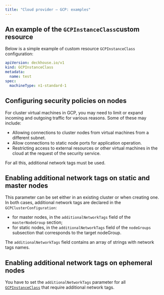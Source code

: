 ```yaml
---
title: "Cloud provider — GCP: examples"
---
```


## An example of the `GCPInstanceClass`custom resource

Below is a simple example of custom resource `GCPInstanceClass` configuration:

```yaml
apiVersion: deckhouse.io/v1
kind: GCPInstanceClass
metadata:
  name: test
spec:
  machineType: n1-standard-1
```

## Configuring security policies on nodes

For cluster virtual machines in GCP, you may need to limit or expand incoming and outgoing traffic for various reasons. Some of these may include:

- Allowing connections to cluster nodes from virtual machines from a different subnet.
- Allow connections to static node ports for application operation.
- Restricting access to external resources or other virtual machines in the cloud at the request of the security service.

For all this, additional network tags must be used.

## Enabling additional network tags on static and master nodes

This parameter can be set either in an existing cluster or when creating one. In both cases, additional network tags are declared in the `GCPClusterConfiguration`:

- for master nodes, in the `additionalNetworkTags` field of the `masterNodeGroup` section;
- for static nodes, in the `additionalNetworkTags` field of the `nodeGroups` subsection that corresponds to the target nodeGroup.

The `additionalNetworkTags` field contains an array of strings with network tags names.

## Enabling additional network tags on ephemeral nodes

You have to set the `additionalNetworkTags` parameter for all [`GCPInstanceClass`](cr.html#gcpinstanceclass) that require additional network tags.
